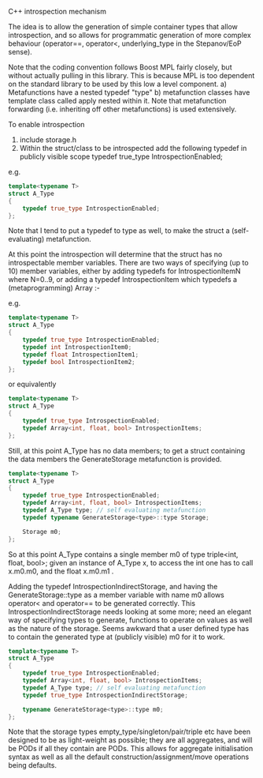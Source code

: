C++ introspection mechanism

The idea is to allow the generation of simple container types that allow introspection, and so allows for programmatic generation of more complex behaviour (operator==, operator<, underlying_type in the Stepanov/EoP sense).

Note that the coding convention follows Boost MPL fairly closely, but without actually pulling in this library. This is because MPL is too dependent on the standard library to be used by this low a level component.
  a) Metafunctions have a nested typedef "type"
  b) metafunction classes have template class called apply nested within it. Note that metafunction forwarding (i.e. inheriting off other metafunctions) is used extensively.

To enable introspection

1) include storage.h
2) Within the struct/class to be introspected add the following typedef in publicly visible scope
    typedef true_type IntrospectionEnabled;

e.g.
```cpp
template<typename T>
struct A_Type
{
    typedef true_type IntrospectionEnabled;
};
```

Note that I tend to put a typedef to type as well, to make the struct a (self-evaluating) metafunction.

At this point the introspection will determine that the struct has no introspectable member variables.
There are two ways of specifying (up to 10) member variables, either by adding typedefs for IntrospectionItemN where N=0..9, or adding a typedef IntrospectionItem which typedefs a (metaprogramming) Array :-

e.g.
```cpp
template<typename T>
struct A_Type
{
    typedef true_type IntrospectionEnabled;
    typedef int IntrospectionItem0;
    typedef float IntrospectionItem1;
    typedef bool IntrospectionItem2;
};
```
or equivalently
```cpp
template<typename T>
struct A_Type
{
    typedef true_type IntrospectionEnabled;
    typedef Array<int, float, bool> IntrospectionItems;
};
```

Still, at this point A_Type has no data members; to get a struct containing the data members the GenerateStorage metafunction is provided.

```cpp
template<typename T>
struct A_Type
{
    typedef true_type IntrospectionEnabled;
    typedef Array<int, float, bool> IntrospectionItems;
    typedef A_Type type; // self evaluating metafunction
    typedef typename GenerateStorage<type>::type Storage;

    Storage m0;
};
```

So at this point A_Type<T> contains a single member m0 of type triple<int, float, bool>; given an instance of A_Type<T> x, to access the int one has to call x.m0.m0, and the float x.m0.m1 .

Adding the typedef IntrospectionIndirectStorage, and having the GenerateStorage<type>::type as a member variable with name m0 allows operator< and operator== to be generated correctly.
This IntrospectionIndirectStorage needs looking at some more; need an elegant way of specifying types to generate, functions to operate on values as well as the nature of the storage. Seems awkward that a user defined type has to contain the generated type at (publicly visible) m0 for it to work.

```cpp
template<typename T>
struct A_Type
{
    typedef true_type IntrospectionEnabled;
    typedef Array<int, float, bool> IntrospectionItems;
    typedef A_Type type; // self evaluating metafunction
    typedef true_type IntrospectionIndirectStorage;

    typename GenerateStorage<type>::type m0;
};
```

Note that the storage types empty_type/singleton/pair/triple etc have been designed to be as light-weight as possible; they are all aggregates, and will be PODs if all they contain are PODs. This allows for aggregate initialisation syntax as well as all the default construction/assignment/move operations being defaults.